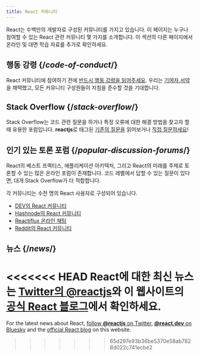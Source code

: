 ```yaml
---
title: React 커뮤니티
---
```


<Intro>

React는 수백만의 개발자로 구성된 커뮤니티를 가지고 있습니다. 이 페이지는 누구나 참여할 수 있는 React 관련 커뮤니티 몇 가지를 소개합니다. 이 섹션의 다른 페이지에서 온라인 및 대면 학습 자료를 추가로 확인하세요.

</Intro>

## 행동 강령 {/*code-of-conduct*/}

React 커뮤니티에 참여하기 전에 [반드시 행동 강령을 읽어주세요](https://github.com/facebook/react/blob/main/CODE_OF_CONDUCT.md). 우리는 [기여자 서약](https://www.contributor-covenant.org/)을 채택했고, 모든 커뮤니티 구성원들이 지침을 준수할 것을 기대합니다.

## Stack Overflow {/*stack-overflow*/}

Stack Overflow는 코드 관련 질문을 하거나 특정 오류에 대한 해결 방법을 찾고자 할 때 유용한 포럼입니다. **reactjs**로 태그된 [기존의 질문을](https://stackoverflow.com/questions/tagged/reactjs) 읽어보거나 [직접 질문하세요](https://stackoverflow.com/questions/ask?tags=reactjs)!

## 인기 있는 토론 포럼 {/*popular-discussion-forums*/}

React의 베스트 프랙티스, 애플리케이션 아키텍처, 그리고 React의 미래를 주제로 토론할 수 있는 많은 온라인 포럼이 존재합니다. 코드 레벨에서 답할 수 있는 질문이 있다면, 대개 Stack Overflow가 더 적합합니다.

각 커뮤니티는 수천 명의 React 사용자로 구성되어 있습니다.

* [DEV의 React 커뮤니티](https://dev.to/t/react)
* [Hashnode의 React 커뮤니티](https://hashnode.com/n/reactjs)
* [Reactiflux 온라인 채팅](https://discord.gg/reactiflux)
* [Reddit의 React 커뮤니티](https://www.reddit.com/r/reactjs/)

## 뉴스 {/*news*/}

<<<<<<< HEAD
React에 대한 최신 뉴스는 [Twitter의 **@reactjs**](https://twitter.com/reactjs)와 이 웹사이트의 [공식 React 블로그](/blog/)에서 확인하세요.
=======
For the latest news about React, [follow **@reactjs** on Twitter](https://twitter.com/reactjs), [**@react.dev** on Bluesky](https://bsky.app/profile/react.dev) and the [official React blog](/blog/) on this website.
>>>>>>> 65d297e93b36be5370e58ab7828d022c741ecbe2
